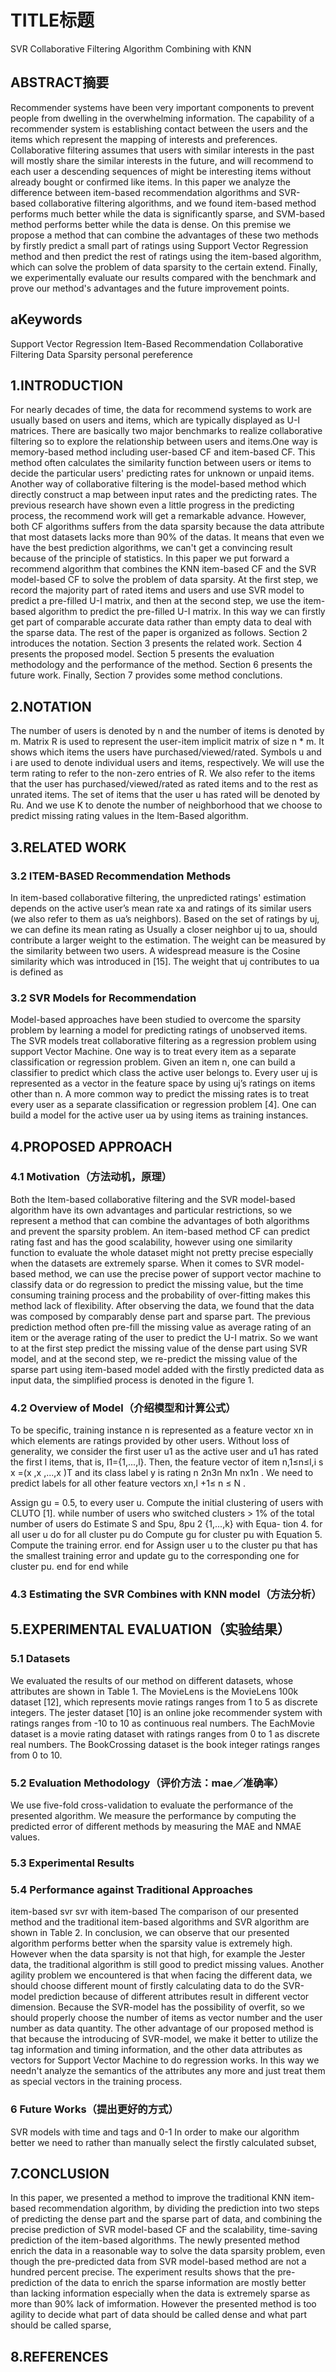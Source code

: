 # TITLE标题
SVR Collaborative Filtering Algorithm Combining with KNN 

## ABSTRACT摘要
Recommender systems have been very important components to prevent people from dwelling in the overwhelming information. The capability of a recommender system is establishing contact between the users and the items which represent the mapping of interests and preferences.  Collaborative filtering assumes that users with similar interests in the past will mostly share the similar interests in the future, and will recommend to each user a descending sequences of might be interesting items without already bought or confirmed like items.
In this paper we analyze the difference between item-based recommendation algorithms and SVR-based collaborative filtering algorithms, and we found item-based method performs much better while the data is significantly sparse, and SVM-based method performs better while the data is dense. On this premise we propose a method that can combine the advantages of these two methods by firstly predict a small part of ratings using Support Vector Regression method and then predict the rest of ratings using the item-based algorithm, which can solve the problem of data sparsity to the certain extend. Finally, we experimentally evaluate our results compared with the benchmark and prove our method's advantages and the future improvement points. 
## aKeywords
Support Vector Regression
Item-Based Recommendation
Collaborative Filtering
Data Sparsity
personal pereference 
## 1.INTRODUCTION 
 For nearly decades of time, the data for recommend systems to work are usually based on users and items, which are typically displayed as U-I matrices. There are basically two major benchmarks to realize collaborative filtering so to explore the relationship between users and items.One way is memory-based method including user-based CF and item-based CF. This method often calculates the similarity function between users or items to decide the particular users' predicting rates for unknown or unpaid items. Another way of collaborative filtering is the model-based method which directly construct a map between input rates and the predicting rates. The previous research have shown even a little progress in the predicting process, the recommend work will get a remarkable advance.
  However, both CF algorithms suffers from the data sparsity because the data attribute that most datasets lacks more than 90% of the datas. It means that even we have the best prediction algorithms, we can't get a convincing result because of the principle of statistics.
  In this paper we put forward a recommend algorithm that combines the KNN item-based CF and the SVR model-based CF to solve the problem of data sparsity. At the first step, we record the majority part of rated items and users and use SVR model to predict a pre-filled U-I matrix, and then at the second step, we use the item-based algorithm to predict the pre-filled U-I matrix. In this way we can firstly get part of comparable accurate data rather than empty data to deal with the sparse data.
  The rest of the paper is organized as follows. Section 2 introduces the notation. Section 3 presents the related work. Section 4 presents the proposed model. Section 5 presents the evaluation methodology and the performance of the method. Section 6 presents the future work. Finally, Section 7 provides some method conclutions.
## 2.NOTATION
The number of users is denoted by n and the number of items is denoted by m. Matrix R is used to represent the user-item implicit matrix of size n * m. It shows which items the users have purchased/viewed/rated. Symbols u and i are used to denote individual users and items, respectively. We will use the term rating to refer to the non-zero entries of R. We also refer to the items that the user has purchased/viewed/rated as rated items and to the rest as unrated items. The set of items that the user u has rated will be denoted by Ru. And we use K to denote the number of neighborhood that we choose to predict missing rating values in the Item-Based algorithm.
## 3.RELATED WORK
### 3.2 ITEM-BASED Recommendation Methods
In item-based collaborative filtering, the unpredicted ratings' estimation depends on the active user’s mean rate xa and ratings of its similar users (we also refer to them as ua’s neighbors). Based on the set of ratings by uj, we can define its mean rating as
Usually a closer neighbor uj to ua, should contribute a larger weight to the estimation. The weight can be measured by the similarity between two users. A widespread measure is the Cosine similarity which was introduced in [15]. The weight that uj contributes to ua is defined as 

### 3.2 SVR Models for Recommendation
 Model-based approaches have been studied to overcome the sparsity problem by learning a model for predicting ratings of unobserved items. 
 The SVR models treat collaborative filtering as a regression problem using support Vector Machine. 
One way is to treat every item as a separate classification or regression problem. Given an item n, one can build a classifier to predict which class the active user belongs to. Every user uj is represented as a vector in the feature space by using uj’s ratings on items other than n. A more common way to predict the missing rates is to treat every user as a separate classification or regression problem [4]. One can build a model for the active user ua by using items as training instances. 
## 4.PROPOSED APPROACH
### 4.1 Motivation（方法动机，原理）
Both the Item-based collaborative filtering and the SVR model-based algorithm have its own advantages and particular restrictions, so we represent a method that can combine the advantages of both algorithms and prevent  the sparsity problem. An item-based method CF can predict rating fast and has the good scalability, however using one similarity function to evaluate the whole dataset might not pretty precise especially when the datasets are extremely sparse. When it comes to SVR model-based method, we can use the precise power of support vector machine to classify data or do regression to predict the missing value, but the time consuming training process and the probability of over-fitting makes this method lack of flexibility. 
    After observing the data, we found that the data was composed by comparably dense part and sparse part. The previous prediction method often pre-fill the missing value as average rating of an item or the average rating of the user to predict the U-I matrix. So we want to at the first step predict the missing value of the dense part using SVR model, and at the second step, we re-predict the missing value of the sparse part using item-based model added with the firstly predicted data as input data, the simplified process is denoted in the figure 1.
     
### 4.2 Overview of Model（介绍模型和计算公式）


To be specific, training instance n isrepresented as a feature vector xn in which elements are ratingsprovided by other users. Without loss of generality, we consider the first user u1 as the active user and u1 has rated the first l items, that is, I1={1,...,l}. Then, the feature vector of itemn,1≤n≤l,i s x =(x ,x ,...,x )T and its class label y is rating n 2n3n Mn nx1n . We need to predict labels for all other feature vectorsxn,l +1≤ n ≤ N . 

Assign gu = 0.5, to every user u.Compute the initial clustering of users with CLUTO [1]. 
while number of users who switched clusters > 1% of the total number of users doEstimate S and Spu, 8pu 2 {1,...,k} with Equa- tion 4.for all user u dofor all cluster pu doCompute gu for cluster pu with Equation 5. Compute the training error.end forAssign user u to the cluster pu that has the smallest training error and update gu to the corresponding one for cluster pu.end for 
end while
### 4.3 Estimating the SVR Combines with KNN model（方法分析）

## 5.EXPERIMENTAL EVALUATION（实验结果）
### 5.1 Datasets
We evaluated the results of our method on different datasets, whose attributes are shown in Table 1.The MovieLens is the MovieLens 100k dataset [12], which represents movie ratings ranges from 1 to 5 as discrete integers. The jester dataset [10] is an online joke recommender system with ratings ranges from -10 to 10 as continuous real numbers. The EachMovie dataset is a movie rating dataset with ratings ranges from 0 to 1 as discrete real numbers. The BookCrossing dataset is the book integer ratings ranges from 0 to 10.
### 5.2 Evaluation Methodology（评价方法：mae／准确率）
We use five-fold cross-validation to evaluate the performance of the presented algorithm. We measure the performance by computing the predicted error of different methods by measuring the MAE and NMAE values.
### 5.3 Experimental Results
### 5.4 Performance against Traditional Approaches
item-based
svr
svr with item-based
The comparison of our presented method and the traditional item-based algorithms and SVR algorithm are shown in Table 2.  In conclusion, we can observe that our presented algorithm performs better when the sparsity value is extremely high. However when the data sparsity is not that high, for example the Jester data, the traditional algorithm is still good to predict missing values.
Another agility problem we encountered is that when facing the different data, we should choose different mount of firstly calculating data to do the SVR-model prediction because of different attributes result in different vector dimension. Because the SVR-model has the possibility of overfit, so we should properly choose the number of items as vector number and the user number as data quantity. 
The other advantage of our proposed method is that because the introducing of SVR-model, we make it better to utilize the tag information and timing information, and the other data attributes as vectors for Support Vector Machine to do regression works. In this way we needn't analyze the semantics of the attributes any more and just treat them as special vectors in the training process. 

### 6 Future Works（提出更好的方式）

SVR models with time and tags and 0-1
In order to make our algorithm better we need to rather than manually select the firstly calculated subset,

## 7.CONCLUSION
In this paper, we presented a method to improve the traditional KNN item-based recommendation algorithm, by dividing the prediction into two steps of predicting the dense part and the sparse part of data, and combining the precise prediction of SVR model-based CF and the scalability, time-saving prediction of the item-based algorithms. The newly presented method enrich the data in a reasonable way to solve the data sparsity problem, even though the pre-predicted data from SVR model-based method are not a hundred percent precise. The experiment results shows that the pre-prediction of the data to enrich the sparse information are mostly better than lacking information especially when the data is extremely sparse as more than 90% lack of imformation. However the presented method is too agility to decide what part of data should be called dense and what part should be called sparse, 

## 8.REFERENCES




